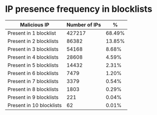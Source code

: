 # IP presence frequency in blocklists
| Malicious IP | Number of IPs | % |
|----|----|----|
| Present in 1 blocklist | 427217 | 68.49% |
| Present in 2 blocklists | 86382 | 13.85% |
| Present in 3 blocklists | 54168 | 8.68% |
| Present in 4 blocklists | 28608 | 4.59% |
| Present in 5 blocklists | 14432 | 2.31% |
| Present in 6 blocklists | 7479 | 1.20% |
| Present in 7 blocklists | 3379 | 0.54% |
| Present in 8 blocklists | 1803 | 0.29% |
| Present in 9 blocklists | 221 | 0.04% |
| Present in 10 blocklists | 62 | 0.01% |
